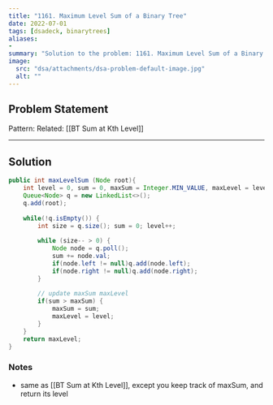 ```yaml
---
title: "1161. Maximum Level Sum of a Binary Tree"
date: 2022-07-01
tags: [dsadeck, binarytrees]
aliases:
- 
summary: "Solution to the problem: 1161. Maximum Level Sum of a Binary Tree"
image:
  src: "dsa/attachments/dsa-problem-default-image.jpg"
  alt: ""
---
```


## Problem Statement


Pattern: 
Related: [[BT Sum at Kth Level]]

---

## Solution
``` java
public int maxLevelSum (Node root){
	int level = 0, sum = 0, maxSum = Integer.MIN_VALUE, maxLevel = level;
	Queue<Node> q = new LinkedList<>();
	q.add(root);
	
	while(!q.isEmpty()) {
		int size = q.size(); sum = 0; level++;
		
		while (size-- > 0) {
			Node node = q.poll();
			sum += node.val;
			if(node.left != null)q.add(node.left);
			if(node.right != null)q.add(node.right);
		}
		
		// update maxSum maxLevel
		if(sum > maxSum) {
			maxSum = sum;
			maxLevel = level;
		}
	}
	return maxLevel;
}
```

### Notes
- same as [[BT Sum at Kth Level]], except you keep track of maxSum, and return its level


